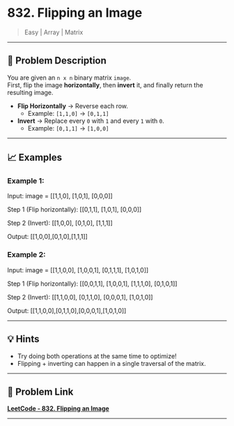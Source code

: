 # 832. Flipping an Image

> Easy | Array | Matrix

---

## 📝 Problem Description

You are given an `n x n` binary matrix `image`.  
First, flip the image **horizontally**, then **invert** it, and finally return the resulting image.

- **Flip Horizontally** → Reverse each row.
    - Example: `[1,1,0]` → `[0,1,1]`
- **Invert** → Replace every `0` with `1` and every `1` with `0`.
    - Example: `[0,1,1]` → `[1,0,0]`

---

## 📈 Examples

### Example 1:
Input: image = [[1,1,0], [1,0,1], [0,0,0]]

Step 1 (Flip horizontally): [[0,1,1], [1,0,1], [0,0,0]]

Step 2 (Invert): [[1,0,0], [0,1,0], [1,1,1]]

Output: [[1,0,0],[0,1,0],[1,1,1]]


### Example 2:
Input: image = [[1,1,0,0], [1,0,0,1], [0,1,1,1], [1,0,1,0]]

Step 1 (Flip horizontally): [[0,0,1,1], [1,0,0,1], [1,1,1,0], [0,1,0,1]]

Step 2 (Invert): [[1,1,0,0], [0,1,1,0], [0,0,0,1], [1,0,1,0]]

Output: [[1,1,0,0],[0,1,1,0],[0,0,0,1],[1,0,1,0]]


---

## 💡 Hints
- Try doing both operations at the same time to optimize!
- Flipping + inverting can happen in a single traversal of the matrix.

---

## 🔗 Problem Link
[**LeetCode - 832. Flipping an Image**](https://leetcode.com/problems/flipping-an-image/)

---
